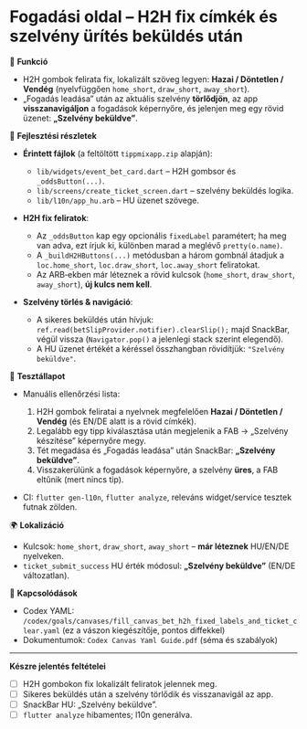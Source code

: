 # Fogadási oldal – H2H fix címkék és szelvény ürítés beküldés után

🎯 **Funkció**

* H2H gombok felirata fix, lokalizált szöveg legyen: **Hazai / Döntetlen / Vendég** (nyelvfüggően `home_short`, `draw_short`, `away_short`).
* „Fogadás leadása” után az aktuális szelvény **törlődjön**, az app **visszanavigáljon** a fogadások képernyőre, és jelenjen meg egy rövid üzenet: **„Szelvény beküldve”**.

🧠 **Fejlesztési részletek**

* **Érintett fájlok** (a feltöltött `tippmixapp.zip` alapján):

  * `lib/widgets/event_bet_card.dart` – H2H gombsor és `_oddsButton(...)`.
  * `lib/screens/create_ticket_screen.dart` – szelvény beküldés logika.
  * `lib/l10n/app_hu.arb` – HU üzenet szövege.
* **H2H fix feliratok**:

  * Az `_oddsButton` kap egy opcionális `fixedLabel` paramétert; ha meg van adva, ezt írjuk ki, különben marad a meglévő `pretty(o.name)`.
  * A `_buildH2HButtons(...)` metódusban a három gombnál átadjuk a `loc.home_short`, `loc.draw_short`, `loc.away_short` feliratokat.
  * Az ARB‑ekben már léteznek a rövid kulcsok (`home_short`, `draw_short`, `away_short`), **új kulcs nem kell**.
* **Szelvény törlés & navigáció**:

  * A sikeres beküldés után hívjuk: `ref.read(betSlipProvider.notifier).clearSlip();` majd SnackBar, végül vissza (`Navigator.pop()` a jelenlegi stack szerint elegendő).
  * A HU üzenet értékét a kéréssel összhangban rövidítjük: `"Szelvény beküldve"`.

🧪 **Tesztállapot**

* Manuális ellenőrzési lista:

  1. H2H gombok feliratai a nyelvnek megfelelően **Hazai / Döntetlen / Vendég** (és EN/DE alatt is a rövid címkék).
  2. Legalább egy tipp kiválasztása után megjelenik a FAB → „Szelvény készítése” képernyőre megy.
  3. Tét megadása és „Fogadás leadása” után SnackBar: **„Szelvény beküldve”**.
  4. Visszakerülünk a fogadások képernyőre, a szelvény **üres**, a FAB eltűnik (mert nincs tip).
* CI: `flutter gen-l10n`, `flutter analyze`, releváns widget/service tesztek futnak zölden.

🌍 **Lokalizáció**

* Kulcsok: `home_short`, `draw_short`, `away_short` – **már léteznek** HU/EN/DE nyelveken.
* `ticket_submit_success` HU érték módosul: **„Szelvény beküldve”** (EN/DE változatlan).

📎 **Kapcsolódások**

* Codex YAML: `/codex/goals/canvases/fill_canvas_bet_h2h_fixed_labels_and_ticket_clear.yaml` (ez a vászon kiegészítője, pontos diffekkel)
* Dokumentumok: `Codex Canvas Yaml Guide.pdf` (séma és szabályok)

---

**Készre jelentés feltételei**

* [ ] H2H gombokon fix lokalizált feliratok jelennek meg.
* [ ] Sikeres beküldés után a szelvény törlődik és visszanavigál az app.
* [ ] SnackBar HU: „Szelvény beküldve”.
* [ ] `flutter analyze` hibamentes; l10n generálva.
